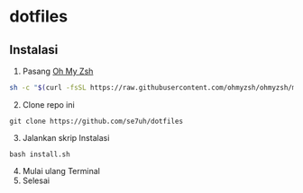 # dotfiles
## Instalasi
1. Pasang [Oh My Zsh](https://github.com/ohmyzsh/ohmyzsh)
```bash
sh -c "$(curl -fsSL https://raw.githubusercontent.com/ohmyzsh/ohmyzsh/master/tools/install.sh)"
```
2. Clone repo ini
```
git clone https://github.com/se7uh/dotfiles
```
3. Jalankan skrip Instalasi
```
bash install.sh
```
4. Mulai ulang Terminal
5. Selesai
